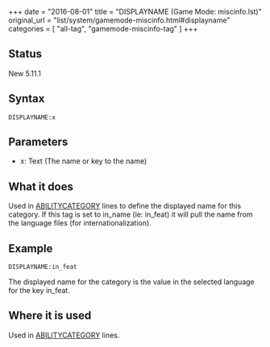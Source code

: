 +++
date = "2016-08-01"
title = "DISPLAYNAME (Game Mode: miscinfo.lst)"
original_url = "list/system/gamemode-miscinfo.html#displayname"
categories = [ "all-tag", "gamemode-miscinfo-tag" ]
+++

## Status

New 5.11.1

## Syntax

`DISPLAYNAME:x`

## Parameters

-   x: Text (The name or key to the name)



What it does
------------

Used in
[ABILITYCATEGORY](/list/system/gamemode-miscinfo/abilitycategory.html)
lines to define the displayed name for this category. If this tag is set
to in\_name (ie: in\_feat) it will pull the name from the language files
(for internationalization).

Example
-------

`DISPLAYNAME:in_feat`

The displayed name for the category is the value in the selected
language for the key in\_feat.

Where it is used
----------------

Used in
[ABILITYCATEGORY](/list/system/gamemode-miscinfo/abilitycategory.html)
lines.

